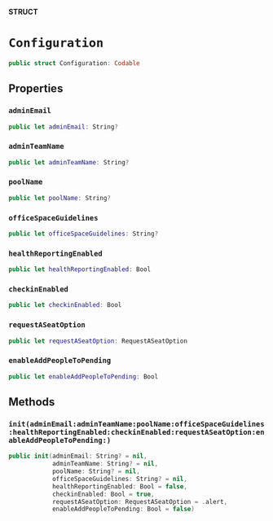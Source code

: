 **STRUCT**

# `Configuration`

```swift
public struct Configuration: Codable
```

## Properties
### `adminEmail`

```swift
public let adminEmail: String?
```

### `adminTeamName`

```swift
public let adminTeamName: String?
```

### `poolName`

```swift
public let poolName: String?
```

### `officeSpaceGuidelines`

```swift
public let officeSpaceGuidelines: String?
```

### `healthReportingEnabled`

```swift
public let healthReportingEnabled: Bool
```

### `checkinEnabled`

```swift
public let checkinEnabled: Bool
```

### `requestASeatOption`

```swift
public let requestASeatOption: RequestASeatOption
```

### `enableAddPeopleToPending`

```swift
public let enableAddPeopleToPending: Bool
```

## Methods
### `init(adminEmail:adminTeamName:poolName:officeSpaceGuidelines:healthReportingEnabled:checkinEnabled:requestASeatOption:enableAddPeopleToPending:)`

```swift
public init(adminEmail: String? = nil,
            adminTeamName: String? = nil,
            poolName: String? = nil,
            officeSpaceGuidelines: String? = nil,
            healthReportingEnabled: Bool = false,
            checkinEnabled: Bool = true,
            requestASeatOption: RequestASeatOption = .alert,
            enableAddPeopleToPending: Bool = false)
```
